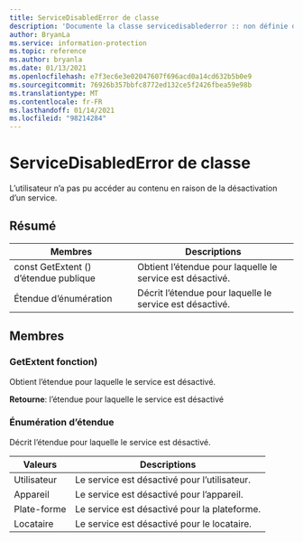 ```yaml
---
title: ServiceDisabledError de classe
description: 'Documente la classe servicedisablederror :: non définie du kit de développement logiciel (SDK) Microsoft Information Protection (MIP).'
author: BryanLa
ms.service: information-protection
ms.topic: reference
ms.author: bryanla
ms.date: 01/13/2021
ms.openlocfilehash: e7f3ec6e3e02047607f696acd0a14cd632b5b0e9
ms.sourcegitcommit: 76926b357bbfc8772ed132ce5f2426fbea59e98b
ms.translationtype: MT
ms.contentlocale: fr-FR
ms.lasthandoff: 01/14/2021
ms.locfileid: "98214284"
---
```

# <a name="class-servicedisablederror"></a>ServiceDisabledError de classe 
L’utilisateur n’a pas pu accéder au contenu en raison de la désactivation d’un service.
  
## <a name="summary"></a>Résumé
 Membres                        | Descriptions                                
--------------------------------|---------------------------------------------
const GetExtent () d’étendue publique  |  Obtient l’étendue pour laquelle le service est désactivé.
Étendue d’énumération  |  Décrit l’étendue pour laquelle le service est désactivé.
  
## <a name="members"></a>Membres
  
### <a name="getextent-function"></a>GetExtent fonction)
Obtient l’étendue pour laquelle le service est désactivé.

  
**Retourne**: l’étendue pour laquelle le service est désactivé
  
### <a name="extent-enum"></a>Énumération d’étendue

Décrit l’étendue pour laquelle le service est désactivé.

 Valeurs                         | Descriptions                                
--------------------------------|---------------------------------------------
Utilisateur            | Le service est désactivé pour l’utilisateur.
Appareil            | Le service est désactivé pour l’appareil.
Plate-forme            | Le service est désactivé pour la plateforme.
Locataire            | Le service est désactivé pour le locataire.
